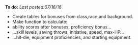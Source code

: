 **To do:**
_Last posted:07/16/16_  
* Create tables for bonuses from class,race,and background.  
* Make function to calculate:  
* ability scores after bonuses, proficiency bonus...  
* ...skill levels, saving throws, initiative, speed, max-HP...
* ...hit-die, equipment proficiencies, and starting equipment.
